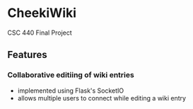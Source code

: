 
# CheekiWiki
CSC 440 Final Project


## Features

### Collaborative editiing of wiki entries
  - implemented using Flask's SocketIO 
  - allows multiple users to connect while editing a wiki entry
